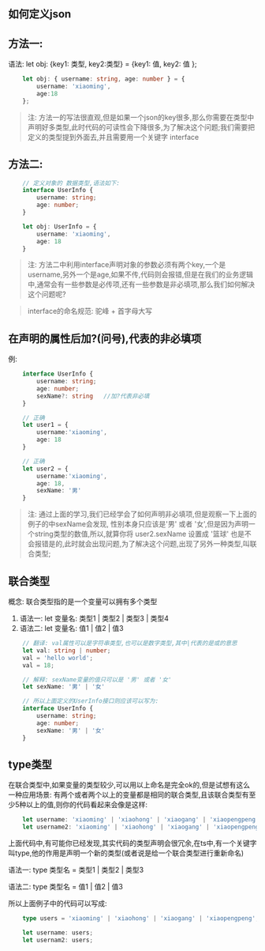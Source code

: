 ## 如何定义json

## 方法一:
语法: let obj: {key1: 类型, key2:类型} = {key1: 值, key2: 值 };
```typescript
    let obj: { username: string, age: number } = { 
        username: 'xiaoming', 
        age:18 
    };
```

> 注: 方法一的写法很直观,但是如果一个json的key很多,那么你需要在类型中声明好多类型,此时代码的可读性会下降很多,为了解决这个问题;我们需要把定义的类型提到外面去,并且需要用一个关键字 interface

## 方法二:
```typescript
    // 定义对象的 数据类型,语法如下:
    interface UserInfo {
        username: string;
        age: number;
    }

    let obj: UserInfo = {
        username: 'xiaoming',
        age: 18
    }
```
> 注: 方法二中利用interface声明对象的参数必须有两个key,一个是username,另外一个是age,如果不传,代码则会报错,但是在我们的业务逻辑中,通常会有一些参数是必传项,还有一些参数是非必填项,那么我们如何解决这个问题呢?

> interface的命名规范: 驼峰 + 首字母大写

## 在声明的属性后加?(问号),代表的非必填项
例:
```typescript
    interface UserInfo {
        username: string;
        age: number; 
        sexName?: string   //加?代表非必填
    }

    // 正确
    let user1 = {
        username:'xiaoming',
        age: 18
    }

    // 正确
    let user2 = {
        username:'xiaoming',
        age: 18,
        sexName: '男'
    }
```
> 注: 通过上面的学习,我们已经学会了如何声明非必填项,但是观察一下上面的例子的中sexName会发现, 性别本身只应该是'男' 或者 '女',但是因为声明一个string类型的数值,所以,就算你将 user2.sexName 设置成 '篮球' 也是不会报错是的,此时就会出现问题,为了解决这个问题,出现了另外一种类型,叫联合类型;

## 联合类型
概念: 联合类型指的是一个变量可以拥有多个类型
1. 语法一: let 变量名: 类型1 | 类型2 | 类型3 | 类型4
2. 语法二: let 变量名: 值1 | 值2 | 值3
```typescript
    // 翻译: val属性可以是字符串类型,也可以是数字类型,其中|代表的是或的意思
    let val: string | number;
    val = 'hello world';
    val = 18;

    // 解释: sexName变量的值只可以是 '男' 或者 '女'
    let sexName: '男' | '女' 

    // 所以上面定义的UserInfo接口则应该可以写为:
    interface UserInfo {
        username: string;
        age: number;
        sexName: '男' | '女'
    }
```

## type类型
在联合类型中,如果变量的类型较少,可以用以上命名是完全ok的,但是试想有这么一种应用场景: 有两个或者两个以上的变量都是相同的联合类型,且该联合类型有至少5种以上的值,则你的代码看起来会像是这样:
```typescript
    let username: 'xiaoming' | 'xiaohong' | 'xiaogang' | 'xiaopengpeng';
    let username2: 'xiaoming' | 'xiaohong' | 'xiaogang' | 'xiaopengpeng';
```
上面代码中,有可能你已经发现,其实代码的类型声明会很冗余,在ts中,有一个关键字叫type,他的作用是声明一个新的类型(或者说是给一个联合类型进行重新命名)

语法一: type 类型名 = 类型1 | 类型2 | 类型3

语法二: type 类型名 = 值1 | 值2 | 值3

所以上面例子中的代码可以写成:
```typescript
    type users = 'xiaoming' | 'xiaohong' | 'xiaogang' | 'xiaopengpeng';

    let username: users;
    let usernam2: users;
```